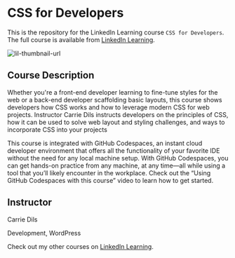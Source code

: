 # CSS for Developers
This is the repository for the LinkedIn Learning course `CSS for Developers`. The full course is available from [LinkedIn Learning][lil-course-url].

![lil-thumbnail-url]

## Course Description

<p>Whether you're a front-end developer learning to fine-tune styles for the web or a back-end developer scaffolding basic layouts, this course shows developers how CSS works and how to leverage modern CSS for web projects. Instructor Carrie Dils instructs developers on the principles of CSS, how it can be used to solve web layout and styling challenges, and ways to incorporate CSS into your projects </p>
<p>This course is integrated with GitHub Codespaces, an instant cloud developer environment that offers all the functionality of your favorite IDE without the need for any local machine setup. With GitHub Codespaces, you can get hands-on practice from any machine, at any time—all while using a tool that you’ll likely encounter in the workplace. Check out the “Using GitHub Codespaces with this course” video to learn how to get started.</p>

## Instructor

Carrie Dils

Development, WordPress               

Check out my other courses on [LinkedIn Learning]().

[0]: # (Replace these placeholder URLs with actual course URLs)

[lil-course-url]: https://www.linkedin.com/learning/css-for-developers-24925920
[lil-thumbnail-url]: https://media.licdn.com/dms/image/v2/D560DAQH4KqyEQYXpJQ/learning-public-crop_675_1200/learning-public-crop_675_1200/0/1730160334408?e=2147483647&v=beta&t=Sr_XzUpRp7fbU2K_k1gu8MCR6XZ_7y8-7h7ll7gEM0Y


